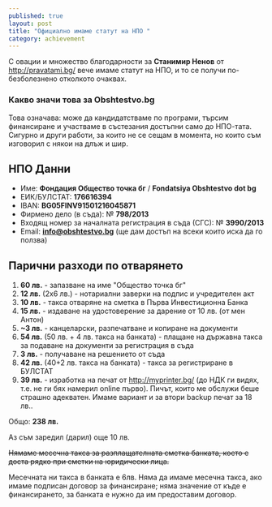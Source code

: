 ```yaml
---
published: true
layout: post
title: "Официално имаме статут на НПО "
category: achievement
---
```


С овации и множество благодарности за **Станимир Ненов** от <http://pravatami.bg/> вече имаме статут на НПО, и то се получи по-безболезнено отколкото очаквах.

### Какво значи това за Obshtestvo.bg

Това означава: може да кандидатстваме по програми, търсим финансиране и участваме в състезания достъпни само до НПО-тата. Сигурно и други работи, за които не се сещам в момента, но които съм изговорил с някои на длъж и шир.

## НПО Данни

- Име: **Фондация Общество точка бг** / **Fondatsiya Obshtestvo dot bg**
- ЕИК/БУЛСТАТ: **176616394**
- IBAN: **BG05FINV91501216045871**
- Фирмено дело (в съда): № **798/2013**
- Входящ номер за началната регистрация в съда (СГС): № **3990/2013**
- Email: **info@obshtestvo.bg** (ще дам достъп на всеки които иска да го ползва)

## Парични разходи по отварянето

1. **60 лв.** - запазване на име "Общество точка бг"
1. **12 лв.** (2x6 лв.) - нотариални заверки на подпис и учредителен акт
1. **10 лв.** - такса отваряне на сметка в Първа Инвестиционна Банка
1. **15 лв.** - издаване на удостоверение за дарение от 10 лв. (от мен Антон)
1. **~3 лв.** - канцеларски, разпечатване и копиране на документи
1.  **54 лв.** (50 лв. + 4 лв. такса на банката) - плащане на държавна такса за подаване на документи за регистрация в съда
1. **3 лв.** - получаване на решението от съда
1. **42 лв.** (40+2 лв. такса на банката) - такса за регистриране в БУЛСТАТ
1. **39 лв.** - изработка на печат от <http://myprinter.bg/> (до НДК ги видях, т.е. не ги бях намерил online първо). Пичът, които ме обслужи беше страшно адекватен. Имаме вариант и за втори backup печат за 18 лв..

Общо: **238 лв.**

Аз съм заредил (дарил) още 10 лв.

~~Нямаме месечна такса за разплащателната сметка банката, което е доста рядко при сметки на юридически лица.~~

Месечната ни такса в банката е 6лв. Няма да имаме месечна такса, ако имаме подписан договор за финансиране; няма значение от къде е финансирането, за банката е нужно да им предоставим договор.
